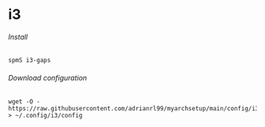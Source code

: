 # i3



###### Install

```shell
spmS i3-gaps
```



###### Download configuration

```shell
wget -O - https://raw.githubusercontent.com/adrianrl99/myarchsetup/main/config/i3/config > ~/.config/i3/config
```


